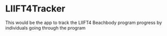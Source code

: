 # LIIFT4Tracker
This would be the app to track the LIIFT4 Beachbody program progress by individuals going through the program
